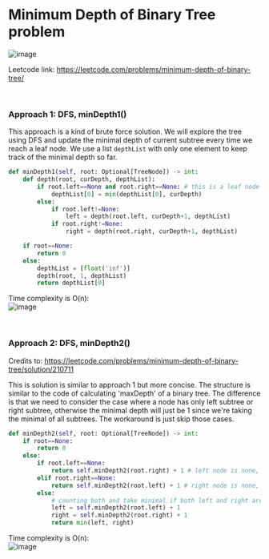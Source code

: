 # Minimum Depth of Binary Tree problem
![image](https://user-images.githubusercontent.com/25105806/140287305-d24bc143-1f9f-4be5-9546-f0536b865eba.png)

Leetcode link: https://leetcode.com/problems/minimum-depth-of-binary-tree/

<br />

### Approach 1: DFS, minDepth1()
This approach is a kind of brute force solution. We will explore the tree using DFS and update the minimal depth of current subtree every time we reach a leaf node. We use a list `depthList` with only one element to keep track of the minimal depth so far.

```python
def minDepth1(self, root: Optional[TreeNode]) -> int:
    def depth(root, curDepth, depthList):
        if root.left==None and root.right==None: # this is a leaf node
            depthList[0] = min(depthList[0], curDepth)
        else:
            if root.left!=None:
                left = depth(root.left, curDepth+1, depthList)
            if root.right!=None:
                right = depth(root.right, curDepth+1, depthList)

    if root==None:
        return 0
    else:
        depthList = [float('inf')]
        depth(root, 1, depthList)
        return depthList[0]
```

Time complexity is O(n):\
![image](https://user-images.githubusercontent.com/25105806/140287691-a8302041-8b0c-44ab-b214-2e35f872d711.png)

<br />

### Approach 2: DFS, minDepth2()
Credits to: https://leetcode.com/problems/minimum-depth-of-binary-tree/solution/210711

This is solution is similar to approach 1 but more concise. The structure is similar to the code of calculating 'maxDepth' of a binary tree. The difference is that we need to consider the case where a node has only left subtree or right subtree, otherwise the minimal depth will just be 1 since we're taking the minimal of all subtrees. The workaround is just skip those cases.

```python
def minDepth2(self, root: Optional[TreeNode]) -> int:
    if root==None:
        return 0
    else:
        if root.left==None:
            return self.minDepth2(root.right) + 1 # left node is none, only counting right node
        elif root.right==None:
            return self.minDepth2(root.left) + 1 # right node is none, only counting left node
        else:
            # counting both and take minimal if both left and right are non-null
            left = self.minDepth2(root.left) + 1
            right = self.minDepth2(root.right) + 1
            return min(left, right)
```

Time complexity is O(n):\
![image](https://user-images.githubusercontent.com/25105806/140288146-a8404de6-1d6d-47af-b356-7a42f7a1a68d.png)


